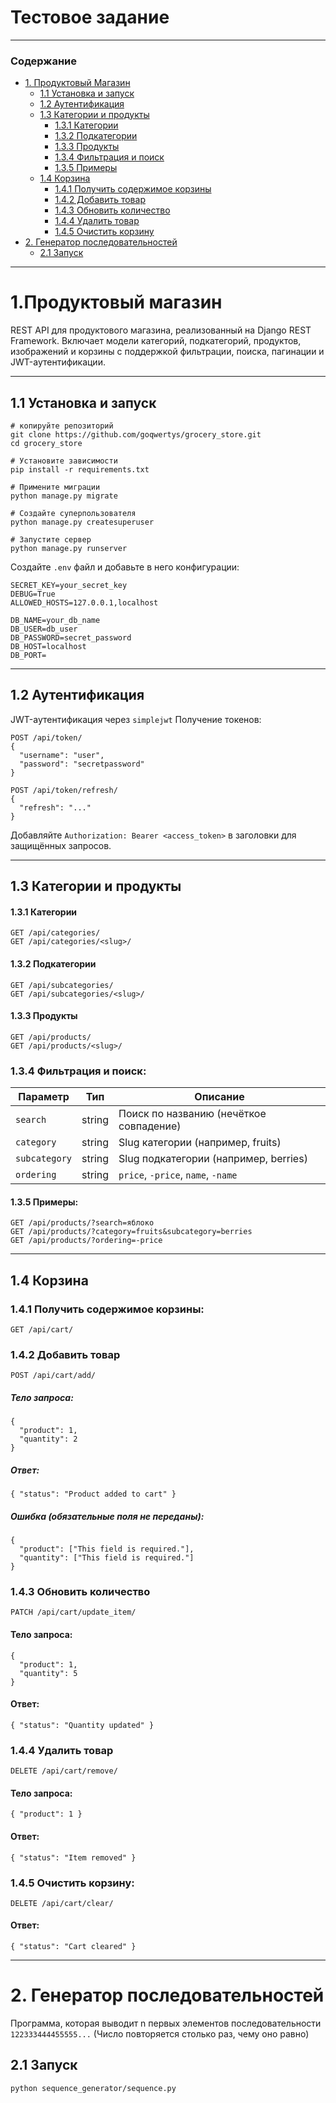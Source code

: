 # Тестовое задание
***
### Содержание
- [1. Продуктовый Магазин](#1продуктовый-магазин)
    - [1.1 Установка и запуск](#11-установка-и-запуск)
    - [1.2 Аутентификация](#12-аутентификация)
    - [1.3 Категории и продукты](#13-категории-и-продукты)
        - [1.3.1 Категории](#131-категории)
        - [1.3.2 Подкатегории](#132-подкатегории)
        - [1.3.3 Продукты](#133-продукты)
        - [1.3.4 Фильтрация и поиск](#134-фильтрация-и-поиск)
        - [1.3.5 Примеры](#135-примеры)
    - [1.4 Корзина](#14-корзина)
        - [1.4.1 Получить содержимое корзины](#141-получить-содержимое-корзины)
        - [1.4.2 Добавить товар](#142-добавить-товар)
        - [1.4.3 Обновить количество](#143-обновить-количество)
        - [1.4.4 Удалить товар](#144-удалить-товар)
        - [1.4.5 Очистить корзину](#145-очистить-корзину)
- [2. Генератор последовательностей](#2-генератор-последовательностей)
    - [2.1 Запуск](#21-запуск)

***

# 1.Продуктовый магазин

REST API для продуктового магазина, реализованный на Django REST Framework. Включает модели категорий, подкатегорий, продуктов, изображений и корзины с поддержкой фильтрации, поиска, пагинации и JWT-аутентификации.

***

## 1.1 Установка и запуск
```
# копируйте репозиторий
git clone https://github.com/goqwertys/grocery_store.git
cd grocery_store

# Установите зависимости
pip install -r requirements.txt

# Примените миграции
python manage.py migrate

# Создайте суперпользователя
python manage.py createsuperuser

# Запустите сервер
python manage.py runserver
```

Создайте `.env` файл и добавьте в него конфигурации:

```
SECRET_KEY=your_secret_key
DEBUG=True
ALLOWED_HOSTS=127.0.0.1,localhost

DB_NAME=your_db_name
DB_USER=db_user
DB_PASSWORD=secret_password
DB_HOST=localhost
DB_PORT=
```
***

## 1.2 Аутентификация

JWT-аутентификация через `simplejwt`
Получение токенов:
```
POST /api/token/
{
  "username": "user",
  "password": "secretpassword"
}
```
```
POST /api/token/refresh/
{
  "refresh": "..."
}
```
Добавляйте `Authorization: Bearer <access_token>` в заголовки для защищённых запросов.

***

## 1.3 Категории и продукты

#### 1.3.1 Категории
```
GET /api/categories/
GET /api/categories/<slug>/
```
#### 1.3.2 Подкатегории
```
GET /api/subcategories/
GET /api/subcategories/<slug>/
```
#### 1.3.3 Продукты
```
GET /api/products/
GET /api/products/<slug>/
```
### 1.3.4 Фильтрация и поиск:

| Параметр       |  Тип   | Описание                                 |
|----------------|:------:|------------------------------------------|
| `search`       | string | Поиск по названию (нечёткое совпадение)  |
| `category`     | string | Slug категории (например, fruits)        |
| `subcategory`  | string | Slug подкатегории (например, berries)    |
| `ordering`     | string | `price`, `-price`, `name`, `-name`       |

#### 1.3.5 Примеры:
```
GET /api/products/?search=яблоко
GET /api/products/?category=fruits&subcategory=berries
GET /api/products/?ordering=-price
```
***
## 1.4 Корзина
###  1.4.1 Получить содержимое корзины:
```
GET /api/cart/
```
### 1.4.2 Добавить товар
```
POST /api/cart/add/
```
##### Тело запроса:
```
{
  "product": 1,
  "quantity": 2
}
```
##### Ответ:
```
{ "status": "Product added to cart" }
```
##### Ошибка (обязательные поля не переданы):
```
{
  "product": ["This field is required."],
  "quantity": ["This field is required."]
}
```
### 1.4.3 Обновить количество
```
PATCH /api/cart/update_item/
```
#### Тело запроса:
```
{
  "product": 1,
  "quantity": 5
}
```
#### Ответ:
```
{ "status": "Quantity updated" }
```
### 1.4.4 Удалить товар
```
DELETE /api/cart/remove/
```
#### Тело запроса:
```
{ "product": 1 }
```
#### Ответ:
```
{ "status": "Item removed" }
```
### 1.4.5 Очистить корзину:
```
DELETE /api/cart/clear/
```
#### Ответ:
```
{ "status": "Cart cleared" }
```
***

# 2. Генератор последовательностей
Программа, которая выводит n первых элементов последовательности `122333444455555...` (Число повторяется столько раз, чему оно равно) 
## 2.1 Запуск
```
python sequence_generator/sequence.py 
```